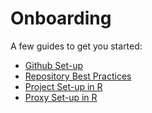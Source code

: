 # Onboarding


A few guides to get you started:

* [Github Set-up](github.md)
* [Repository Best Practices](repository_bestpractices.md)
* [Project Set-up in R](project_setup_r.md)
* [Proxy Set-up in R](proxy_R.md)

